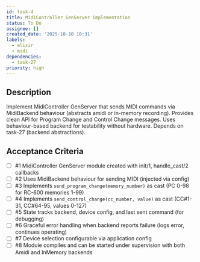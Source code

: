 ```yaml
---
id: task-4
title: MidiController GenServer implementation
status: To Do
assignee: []
created_date: '2025-10-10 10:31'
labels:
  - elixir
  - midi
dependencies:
  - task-27
priority: high
---
```


## Description

<!-- SECTION:DESCRIPTION:BEGIN -->
Implement MidiController GenServer that sends MIDI commands via MidiBackend behaviour (abstracts amidi or in-memory recording). Provides clean API for Program Change and Control Change messages. Uses behaviour-based backend for testability without hardware. Depends on task-27 (backend abstractions).
<!-- SECTION:DESCRIPTION:END -->

## Acceptance Criteria
<!-- AC:BEGIN -->
- [ ] #1 MidiController GenServer module created with init/1, handle_cast/2 callbacks
- [ ] #2 Uses MidiBackend behaviour for sending MIDI (injected via config)
- [ ] #3 Implements `send_program_change(memory_number)` as cast (PC 0-98 for RC-600 memories 1-99)
- [ ] #4 Implements `send_control_change(cc_number, value)` as cast (CC#1-31, CC#64-95, values 0-127)
- [ ] #5 State tracks backend, device config, and last sent command (for debugging)
- [ ] #6 Graceful error handling when backend reports failure (logs error, continues operating)
- [ ] #7 Device selection configurable via application config
- [ ] #8 Module compiles and can be started under supervision with both Amidi and InMemory backends
<!-- AC:END -->
